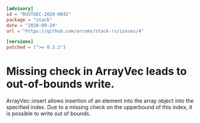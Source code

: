 ```toml
[advisory]
id = "RUSTSEC-2020-0042"
package = "stack"
date = "2020-09-24"
url = "https://github.com/arcnmx/stack-rs/issues/4"

[versions]
patched = [">= 0.3.1"]
```

# Missing check in ArrayVec leads to out-of-bounds write.

ArrayVec::insert allows insertion of an element into the array object into the
specified index. Due to a missing check on the upperbound of this index, it is
possible to write out of bounds.
